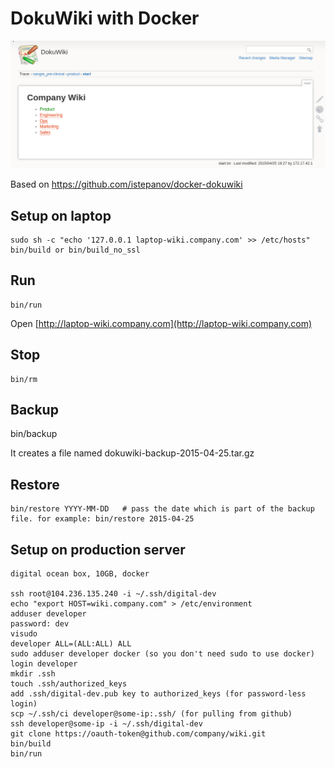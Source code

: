 # DokuWiki with Docker

![screenshot](screenshot.png)

Based on https://github.com/istepanov/docker-dokuwiki


## Setup on laptop

    sudo sh -c "echo '127.0.0.1 laptop-wiki.company.com' >> /etc/hosts"
    bin/build or bin/build_no_ssl

## Run

    bin/run

Open [http://laptop-wiki.company.com](http://laptop-wiki.company.com)

## Stop

    bin/rm

## Backup

   bin/backup
   
It creates a file named dokuwiki-backup-2015-04-25.tar.gz

## Restore

    bin/restore YYYY-MM-DD   # pass the date which is part of the backup file. for example: bin/restore 2015-04-25

## Setup on production server

    digital ocean box, 10GB, docker

    ssh root@104.236.135.240 -i ~/.ssh/digital-dev
    echo "export HOST=wiki.company.com" > /etc/environment
    adduser developer
    password: dev 
    visudo
    developer ALL=(ALL:ALL) ALL 
    sudo adduser developer docker (so you don't need sudo to use docker)
    login developer
    mkdir .ssh
    touch .ssh/authorized_keys
    add .ssh/digital-dev.pub key to authorized_keys (for password-less login)
    scp ~/.ssh/ci developer@some-ip:.ssh/ (for pulling from github)
    ssh developer@some-ip -i ~/.ssh/digital-dev
    git clone https://oauth-token@github.com/company/wiki.git
    bin/build
    bin/run
